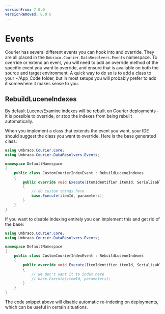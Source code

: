 ```yaml
---
versionFrom: 7.0.0
versionRemoved: 8.0.0
---
```


# Events

Courier has several different events you can hook into and override. They are all placed in the `Umbraco.Courier.DataResolvers.Events` namespace. To override or extend an event, you will need to add an override method of the specific event you want to override, and ensure that is available on both the source and target environment. A quick way to do so is to add a class to your ~/App_Code folder, but in most setups you will probably prefer  to add it somewhere it makes sense to you.

## RebuildLuceneIndexes

By default Lucene/Examine indexes will be rebuilt on Courier deployments - it is possible to override, or stop the indexes from being rebuilt automatically.


When you implement a class that extends the event you want, your IDE should suggest the class you want to override. Here is the base generated class:

```csharp
using Umbraco.Courier.Core;
using Umbraco.Courier.DataResolvers.Events;

namespace DefaultNamespace
{
    public class CustomCourierIndexEvent : RebuildLuceneIndexes
    {
        public override void Execute(ItemIdentifier itemId, SerializableDictionary<string, string> parameters)
        {
            // do custom things here
            base.Execute(itemId, parameters);
        }
    }
}
```

If you want to disable indexing entirely you can implement this and get rid of the base:

```csharp
using Umbraco.Courier.Core;
using Umbraco.Courier.DataResolvers.Events;

namespace DefaultNamespace
{
    public class CustomCourierIndexEvent : RebuildLuceneIndexes
    {
        public override void Execute(ItemIdentifier itemId, SerializableDictionary<string, string> parameters)
        {
            // we don't want it to index here
            // base.Execute(itemId, parameters);
        }
    }
}
```

The code snippet above will disable automatic re-indexing on deployments, which can be useful in certain situations.
